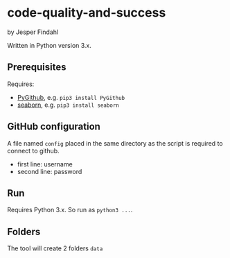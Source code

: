 # code-quality-and-success
by Jesper Findahl

Written in Python version 3.x.

## Prerequisites
Requires:
- [PyGithub](http://pygithub.readthedocs.io/en/latest/introduction.html#very-short-tutorial), e.g. `pip3 install PyGithub`
- [seaborn](http://seaborn.pydata.org/index.html), e.g. `pip3 install seaborn`

## GitHub configuration
A file named `config` placed in the same directory as the script is required to connect to github.
- first line: username
- second line: password

## Run
Requires Python 3.x. So run as `python3 ...`.

## Folders
The tool will create 2 folders `data`